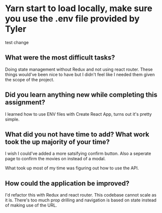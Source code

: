 # Yarn start to load locally, make sure you use the .env file provided by Tyler
test change
## What were the most difficult tasks?
Doing state management without Redux and not using react router. These things would've
been nice to have but I didn't feel like I needed them given the scope of the project.

## Did you learn anything new while completing this assignment?
I learned how to use ENV files with Create React App, turns out it's pretty simple.

## What did you not have time to add? What work took the up majority of your time?
I wish I could've added a more satsifying confirm button. Also a seperate page to confirm the movies on instead of a modal.

What took up most of my time was figuring out how to use the API.

## How could the application be improved?
I'd refactor this with Redux and react router. This codebase cannot scale as it is. There's too much prop drilling and navigation is based on state instead of making use of the URL.
